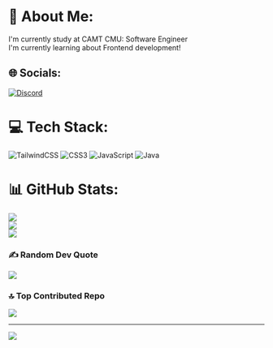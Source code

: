 # 💫 About Me:
I'm currently study at CAMT CMU: Software Engineer<br>I'm currently learning about Frontend development!


## 🌐 Socials:
[![Discord](https://img.shields.io/badge/Discord-%237289DA.svg?logo=discord&logoColor=white)](https://discord.gg/tufffffffffffffffffffffffffy) 

# 💻 Tech Stack:
![TailwindCSS](https://img.shields.io/badge/tailwindcss-%2338B2AC.svg?style=for-the-badge&logo=tailwind-css&logoColor=white) ![CSS3](https://img.shields.io/badge/css3-%231572B6.svg?style=for-the-badge&logo=css3&logoColor=white) ![JavaScript](https://img.shields.io/badge/javascript-%23323330.svg?style=for-the-badge&logo=javascript&logoColor=%23F7DF1E) ![Java](https://img.shields.io/badge/java-%23ED8B00.svg?style=for-the-badge&logo=openjdk&logoColor=white)
# 📊 GitHub Stats:
![](https://github-readme-stats.vercel.app/api?username=IngM5058&theme=dark&hide_border=false&include_all_commits=true&count_private=true)<br/>
![](https://github-readme-streak-stats.herokuapp.com/?user=IngM5058&theme=dark&hide_border=false)<br/>
![](https://github-readme-stats.vercel.app/api/top-langs/?username=IngM5058&theme=dark&hide_border=false&include_all_commits=true&count_private=true&layout=compact)

### ✍️ Random Dev Quote
![](https://quotes-github-readme.vercel.app/api?type=horizontal&theme=tokyonight)

### 🔝 Top Contributed Repo
![](https://github-contributor-stats.vercel.app/api?username=IngM5058&limit=5&theme=tokyonight&combine_all_yearly_contributions=true)

---
[![](https://visitcount.itsvg.in/api?id=IngM5058&icon=5&color=0)](https://visitcount.itsvg.in)

<!-- Proudly created with GPRM ( https://gprm.itsvg.in ) -->
